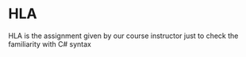 # HLA
HLA is the assignment given by our course instructor just to check the familiarity with C# syntax
